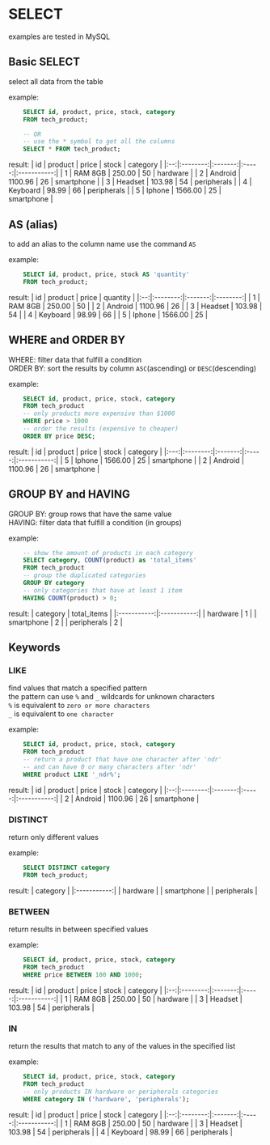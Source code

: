 # SELECT
examples are tested in MySQL

## Basic SELECT
select all data from the table

example: 

```sql
    SELECT id, product, price, stock, category 
    FROM tech_product;

    -- OR 
    -- use the * symbol to get all the columns 
    SELECT * FROM tech_product;
```
result: 
| id | product  | price   | stock | category    |
|:--:|:--------:|:-------:|:-----:|:-----------:|
| 1  | RAM 8GB  | 250.00  | 50    | hardware    |
| 2  | Android  | 1100.96 | 26    | smartphone  |
| 3  | Headset  | 103.98  | 54    | peripherals |
| 4  | Keyboard | 98.99   | 66    | peripherals |
| 5  | Iphone   | 1566.00 | 25    | smartphone  |


## AS (alias)
to add an alias to the column name use the command `AS` 

example: 
```sql
    SELECT id, product, price, stock AS 'quantity'
    FROM tech_product;
```

result: 
| id | product  | price   | quantity |
|:--:|:--------:|:-------:|:--------:|
| 1  | RAM 8GB  | 250.00  | 50       |
| 2  | Android  | 1100.96 | 26       |
| 3  | Headset  | 103.98  | 54       |
| 4  | Keyboard | 98.99   | 66       |
| 5  | Iphone   | 1566.00 | 25       |


## WHERE and ORDER BY 
WHERE: filter data that fulfill a condition  
ORDER BY: sort the results by column `ASC`(ascending) or `DESC`(descending)

example: 
```sql
    SELECT id, product, price, stock, category
    FROM tech_product
    -- only products more expensive than $1000
    WHERE price > 1000
    -- order the results (expensive to cheaper) 
    ORDER BY price DESC;
```

result: 
| id  | product  | price   | stock | category    |
|:---:|:--------:|:-------:|:-----:|:-----------:|
| 5   | Iphone   | 1566.00 | 25    | smartphone  |
| 2   | Android  | 1100.96 | 26    | smartphone  |


## GROUP BY and HAVING
GROUP BY: group rows that have the same value  
HAVING: filter data that fulfill a condition (in groups)

example: 
```sql
    -- show the amount of products in each category
    SELECT category, COUNT(product) as 'total_items' 
    FROM tech_product 
    -- group the duplicated categories
    GROUP BY category
    -- only categories that have at least 1 item
    HAVING COUNT(product) > 0;
```

result: 
|   category  | total_items |
|:-----------:|:-----------:|
|   hardware  |      1      |
|  smartphone |      2      |
| peripherals |      2      |

## Keywords

### LIKE
find values that match a specified pattern  
the pattern can use `%` and `_` wildcards for unknown characters    
`%` is equivalent to `zero or more characters`  
`_` is equivalent to `one character`  

example:
```sql
    SELECT id, product, price, stock, category 
    FROM tech_product
    -- return a product that have one character after 'ndr'
    -- and can have 0 or many characters after 'ndr'
    WHERE product LIKE '_ndr%';
```

result: 
| id | product  | price   | stock | category    |
|:--:|:--------:|:-------:|:-----:|:-----------:|
| 2  | Android  | 1100.96 | 26    | smartphone  |

### DISTINCT 
return only different values

example:
```sql
    SELECT DISTINCT category
    FROM tech_product;
```

result:
|   category  |
|:-----------:|
|   hardware  |
|  smartphone |
| peripherals |


### BETWEEN
return results in between specified values 

example:
```sql 
    SELECT id, product, price, stock, category
    FROM tech_product
    WHERE price BETWEEN 100 AND 1000;
```

result: 
| id | product  | price   | stock | category    |
|:--:|:--------:|:-------:|:-----:|:-----------:|
| 1  | RAM 8GB  | 250.00  | 50    | hardware    |
| 3  | Headset  | 103.98  | 54    | peripherals |


### IN
return the results that match to any of the values in the specified list

example:
```sql
    SELECT id, product, price, stock, category  
    FROM tech_product
    -- only products IN hardware or peripherals categories
    WHERE category IN ('hardware', 'peripherals');
```

result:
| id | product  | price   | stock | category    |
|:--:|:--------:|:-------:|:-----:|:-----------:|
| 1  | RAM 8GB  | 250.00  | 50    | hardware    |
| 3  | Headset  | 103.98  | 54    | peripherals |
| 4  | Keyboard | 98.99   | 66    | peripherals |